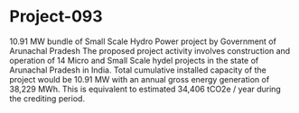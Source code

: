 # Project-093
10.91 MW bundle of Small Scale Hydro Power project by Government of Arunachal Pradesh
The proposed project activity involves construction and operation of 14 Micro and Small 
Scale hydel projects in the state of Arunachal Pradesh in India. Total cumulative installed capacity of 
the project would be 10.91 MW with an annual gross energy generation of 38,229 MWh. 
This is equivalent to estimated 34,406 tCO2e / year during the crediting period.
